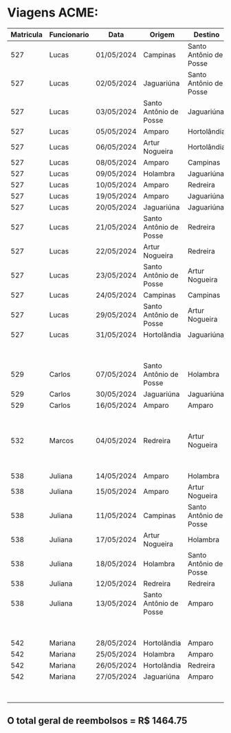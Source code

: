 # Viagens ACME:

|Matricula|Funcionario|Data|Origem|Destino|Distância|Preço|Total|
|-|-|-|-|-|-|-|-:|
|527|Lucas|01/05/2024|Campinas|Santo Antônio de Posse|45|3.92|58.80|
|527|Lucas|02/05/2024|Jaguariúna|Santo Antônio de Posse|24|3.86|30.88|
|527|Lucas|03/05/2024|Santo Antônio de Posse|Jaguariúna|17|3.95|22.38|
|527|Lucas|05/05/2024|Amparo|Hortolândia|59|3.84|75.52|
|527|Lucas|06/05/2024|Artur Nogueira|Hortolândia|48|3.84|61.44|
|527|Lucas|08/05/2024|Amparo|Campinas|36|3.69|44.28|
|527|Lucas|09/05/2024|Holambra|Jaguariúna|17|3.73|21.14|
|527|Lucas|10/05/2024|Amparo|Redreira|25|3.87|32.25|
|527|Lucas|19/05/2024|Amparo|Jaguariúna|32|3.95|42.13|
|527|Lucas|20/05/2024|Jaguariúna|Jaguariúna|41|3.83|52.34|
|527|Lucas|21/05/2024|Santo Antônio de Posse|Redreira|29|3.83|37.02|
|527|Lucas|22/05/2024|Artur Nogueira|Redreira|20|3.74|24.93|
|527|Lucas|23/05/2024|Santo Antônio de Posse|Artur Nogueira|43|3.92|56.19|
|527|Lucas|24/05/2024|Campinas|Campinas|56|3.71|69.25|
|527|Lucas|29/05/2024|Santo Antônio de Posse|Artur Nogueira|36|3.70|44.40|
|527|Lucas|31/05/2024|Hortolândia|Jaguariúna|20|3.74|24.93|
|||||||**Subtotal**|**R$ 697.90**|
|529|Carlos|07/05/2024|Santo Antônio de Posse|Holambra|36|3.75|45.00|
|529|Carlos|30/05/2024|Jaguariúna|Jaguariúna|28|3.96|36.96|
|529|Carlos|16/05/2024|Amparo|Amparo|41|3.82|52.21|
|||||||**Subtotal**|**R$ 134.17**|
|532|Marcos|04/05/2024|Redreira|Artur Nogueira|42|3.91|54.74|
|||||||**Subtotal**|**R$ 54.74**|
|538|Juliana|14/05/2024|Amparo|Holambra|57|3.80|72.20|
|538|Juliana|15/05/2024|Amparo|Artur Nogueira|41|3.93|53.71|
|538|Juliana|11/05/2024|Campinas|Santo Antônio de Posse|20|3.98|26.53|
|538|Juliana|17/05/2024|Artur Nogueira|Holambra|41|3.94|53.85|
|538|Juliana|18/05/2024|Holambra|Santo Antônio de Posse|34|3.98|45.11|
|538|Juliana|12/05/2024|Redreira|Redreira|22|3.99|29.26|
|538|Juliana|13/05/2024|Santo Antônio de Posse|Amparo|35|3.84|44.80|
|||||||**Subtotal**|**R$ 325.46**|
|542|Mariana|28/05/2024|Hortolândia|Amparo|58|3.75|72.50|
|542|Mariana|25/05/2024|Holambra|Amparo|54|3.88|69.84|
|542|Mariana|26/05/2024|Hortolândia|Redreira|38|3.77|47.75|
|542|Mariana|27/05/2024|Jaguariúna|Amparo|48|3.90|62.40|
|||||||**Subtotal**|**R$ 252.49**|

## O total geral de reembolsos = R$ 1464.75